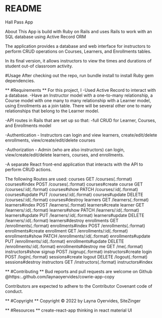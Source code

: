 # README

Hall Pass App 

About 
This App is build with Ruby on Rails and uses Rails to work with an SQL database using Active Record ORM

The application provides a database and web interface for instructors to perform CRUD operations on Courses, Learners, and Enrollments tables.

In its final version, it allows instructors to view the times and durations of student out-of classroom activity. 

#Usage After checking out the repo, run bundle install to install Ruby gem dependencies.

** #Requirements ** For this project, I -Used Active Record to interact with a database. -Have an Instructor model with a one-to-many relationship, a Course model with one many to many relationship with a Learner model, using Enrollments as a join table. There will be several other one to many relationships that belong to the Learner model. 

-API routes in Rails that are set up so that: -full CRUD for Learner, Courses, and Enrollments model

-Authentication - Instructors can login and view learners, create/edit/delete enrollments, view/create/edit/delete courses

-Authorization - Admin (who are also instructors) can login, view/create/edit/delete learners, courses, and enrollments.

-A separate React front-end application that interacts with the API to perform CRUD actions.

The following Routes are used:
courses GET    /courses(.:format)                                                                                                            courses#index
                                        POST   /courses(.:format)                                                                              courses#create
                            course GET    /courses/:id(.:format)                                                                            courses#show
                                         PATCH  /courses/:id(.:format)                                                                            courses#update
                                         PUT    /courses/:id(.:format)                                                                            courses#update
                                         DELETE /courses/:id(.:format)                                                                            courses#destroy
                           learners GET    /learners(.:format)                                                                               learners#index
                                         POST   /learners(.:format)                                                                               learners#create
                            learner GET    /learners/:id(.:format)                                                                           learners#show
                                         PATCH  /learners/:id(.:format)                                                                           learners#update
                                         PUT    /learners/:id(.:format)                                                                           learners#update
                                         DELETE /learners/:id(.:format)                                                                           learners#destroy
                     enrollments GET    /enrollments(.:format)                                                                            enrollments#index
                                         POST   /enrollments(.:format)                                                                            enrollments#create
                       enrollment GET    /enrollments/:id(.:format)                                                                        enrollments#show
                                         PATCH  /enrollments/:id(.:format)                                                                        enrollments#update
                                         PUT    /enrollments/:id(.:format)                                                                        enrollments#update
                                         DELETE /enrollments/:id(.:format)                                                                        enrollments#destroy
                                  me GET    /me(.:format)                                                                                     instructors#show
                             signup POST   /signup(.:format)                                                                                 instructors#create
                                login POST   /login(.:format)                                                                                  sessions#create
                              logout DELETE /logout(.:format)                                                                                 sessions#destroy
                       instructors GET    /instructors(.:format)                                                                            instructors#index



** #Contributing ** Bud reports and pull requests are welcome on Github @https:..github.com/laynaoyervides/cowrie-app-copy

Contributors are expected to adhere to the Contributor Covenant code of conduct.

** #Copyright ** Copyright © 2022 by Layna Oyervides, SiteZinger

** #Resources ** create-react-app thinking in react material UI